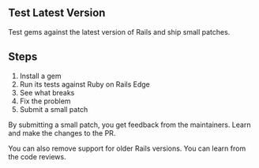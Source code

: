 ## Test Latest Version

Test gems against the latest version of Rails and ship small patches. 

## Steps

1. Install a gem
2. Run its tests against Ruby on Rails Edge
3. See what breaks
4. Fix the problem
5. Submit a small patch

By submitting a small patch, you get feedback from the maintainers. Learn and make the changes to the PR.

You can also remove support for older Rails versions. You can learn from the code reviews.
